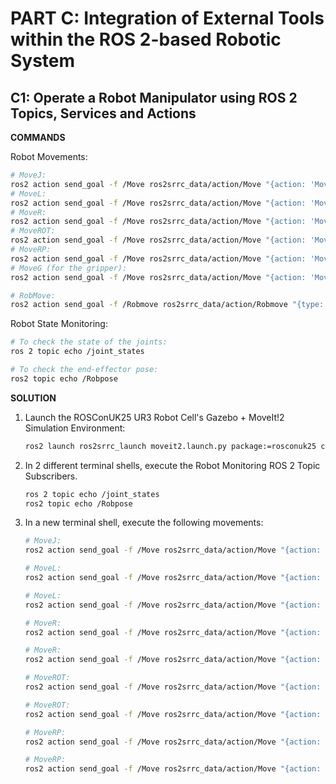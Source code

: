 # PART C: Integration of External Tools within the ROS 2-based Robotic System

## C1: Operate a Robot Manipulator using ROS 2 Topics, Services and Actions

__COMMANDS__

Robot Movements:
```sh
# MoveJ:
ros2 action send_goal -f /Move ros2srrc_data/action/Move "{action: 'MoveJ', movej: {joint1: 0.00, joint2: 0.00, joint3: 0.00, joint4: 0.00, joint5: 0.00, joint6: 0.00}, speed: 1.0}"
# MoveL:
ros2 action send_goal -f /Move ros2srrc_data/action/Move "{action: 'MoveL', movel: {x: 0.00, y: 0.00, z: 0.00}, speed: 1.0}"
# MoveR:
ros2 action send_goal -f /Move ros2srrc_data/action/Move "{action: 'MoveR', mover: {joint: '--', value: 0.00}, speed: 1.0}"
# MoveROT:
ros2 action send_goal -f /Move ros2srrc_data/action/Move "{action: 'MoveROT', moverot: {yaw: 0.00, pitch: 0.00, roll: 0.00}, speed: 1.0}"
# MoveRP:
ros2 action send_goal -f /Move ros2srrc_data/action/Move "{action: 'MoveRP', moverp: {x: 0.00, y: 0.00, z: 0.00, yaw: 0.00, pitch: 0.00, roll: 0.00}, speed: 1.0}"
# MoveG (for the gripper):
ros2 action send_goal -f /Move ros2srrc_data/action/Move "{action: 'MoveG', moveg: 0.0, speed: 1.0}"

# RobMove:
ros2 action send_goal -f /Robmove ros2srrc_data/action/Robmove "{type: '---', speed: 1.0, x: 0.0, y: 0.0, z: 0.0, qx: 0.0, qy: 0.0, qz: 0.0, qw: 0.0}"
```

Robot State Monitoring:
```sh
# To check the state of the joints:
ros 2 topic echo /joint_states

# To check the end-effector pose:
ros2 topic echo /Robpose
```

__SOLUTION__

1. Launch the ROSConUK25 UR3 Robot Cell's Gazebo + MoveIt!2 Simulation Environment:
    ```sh
    ros2 launch ros2srrc_launch moveit2.launch.py package:=rosconuk25 config:=ur3_2  # UR3 + Robotiq HandE Gripper.
    ```

2. In 2 different terminal shells, execute the Robot Monitoring ROS 2 Topic Subscribers.
    ```sh
    ros 2 topic echo /joint_states
    ros2 topic echo /Robpose
    ```

3. In a new terminal shell, execute the following movements:
    ```sh
    # MoveJ:
    ros2 action send_goal -f /Move ros2srrc_data/action/Move "{action: 'MoveJ', movej: {joint1: 90.00, joint2: -90.00, joint3: 90.00, joint4: -90.00, joint5: -90.00, joint6: 0.00}, speed: 1.0}"

    # MoveL:
    ros2 action send_goal -f /Move ros2srrc_data/action/Move "{action: 'MoveL', movel: {x: 0.00, y: 0.00, z: -0.15}, speed: 0.1}"

    # MoveL:
    ros2 action send_goal -f /Move ros2srrc_data/action/Move "{action: 'MoveL', movel: {x: 0.00, y: 0.00, z: 0.15}, speed: 1.0}"

    # MoveR:
    ros2 action send_goal -f /Move ros2srrc_data/action/Move "{action: 'MoveR', mover: {joint: 'joint1', value: 45.00}, speed: 1.0}"

    # MoveR:
    ros2 action send_goal -f /Move ros2srrc_data/action/Move "{action: 'MoveR', mover: {joint: 'joint1', value: -45.00}, speed: 0.25}"

    # MoveROT:
    ros2 action send_goal -f /Move ros2srrc_data/action/Move "{action: 'MoveROT', moverot: {yaw: 0.00, pitch: 90.00, roll: 0.00}, speed: 1.0}"

    # MoveROT:
    ros2 action send_goal -f /Move ros2srrc_data/action/Move "{action: 'MoveROT', moverot: {yaw: 0.00, pitch: -90.00, roll: 0.00}, speed: 1.0}"

    # MoveRP:
    ros2 action send_goal -f /Move ros2srrc_data/action/Move "{action: 'MoveRP', moverp: {x: 0.0, y: 0.00, z: 0.05, yaw: 0.00, pitch: 0.00, roll: 30.0}, speed: 1.0}"

    # MoveRP:
    ros2 action send_goal -f /Move ros2srrc_data/action/Move "{action: 'MoveRP', moverp: {x: 0.0, y: 0.00, z: 0.05, yaw: 0.00, pitch: 0.00, roll: -30.0}, speed: 1.0}"
    ```